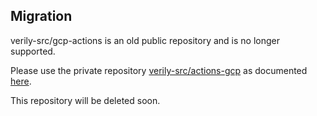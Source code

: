 ## Migration

verily-src/gcp-actions is an old public repository and is no longer supported.

Please use the private repository
[verily-src/actions-gcp](https://github.com/verily-src/actions-gcp) as
documented
[here](https://g3doc.corp.google.com/company/teams/verily/software/handbook/github/guides/continuous_integration.md#build-and-push-docker-image).

This repository will be deleted soon.
